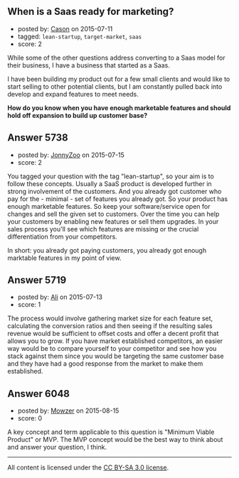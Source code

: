 ## When is a Saas ready for marketing?

- posted by: [Cason](https://stackexchange.com/users/1232345/cason) on 2015-07-11
- tagged: `lean-startup`, `target-market`, `saas`
- score: 2

<p>While some of the other questions address converting to a Saas model for their business, I have a business that started as a Saas.  </p>

<p>I have been building my product out for a few small clients and would like to start selling to other potential clients, but I am constantly pulled back into develop and expand features to meet needs. </p>

<p><strong>How do you know when you have enough marketable features and should hold off expansion to build up customer base?</strong></p>



## Answer 5738

- posted by: [JonnyZoo](https://stackexchange.com/users/4074587/jonnyzoo) on 2015-07-15
- score: 2

<p>You tagged your question with the tag "lean-startup", so your aim is to follow these concepts. Usually a SaaS product is developed further in strong involvement of the customers. And you already got customer who pay for the - minimal - set of features you already got. So your product has enough marketable features. So keep your software/service open for changes and sell the given set to customers. Over the time you can help your customers by enabling new features or sell them upgrades. In your sales process you'll see which features are missing or the crucial differentiation from your competitors.</p>

<p>In short: you already got paying customers, you already got enough marktable features in my point of view.</p>



## Answer 5719

- posted by: [Ali](https://stackexchange.com/users/2815644/ali) on 2015-07-13
- score: 1

<p>The process would involve gathering market size for each feature set, calculating the conversion ratios and then seeing if the resulting sales revenue would be sufficient to offset costs and offer a decent profit that allows you to grow. If you have market established competitors, an easier way would be to compare yourself to your competitor and see how you stack against them since you would be targeting the same customer base and they have had a good response from the market to make them established. </p>



## Answer 6048

- posted by: [Mowzer](https://stackexchange.com/users/1803081/mowzer) on 2015-08-15
- score: 0

<p>A key concept and term applicable to this question is "Minimum Viable Product" or MVP. The MVP concept would be the best way to think about and answer your question, I think.</p>




---

All content is licensed under the [CC BY-SA 3.0 license](https://creativecommons.org/licenses/by-sa/3.0/).
